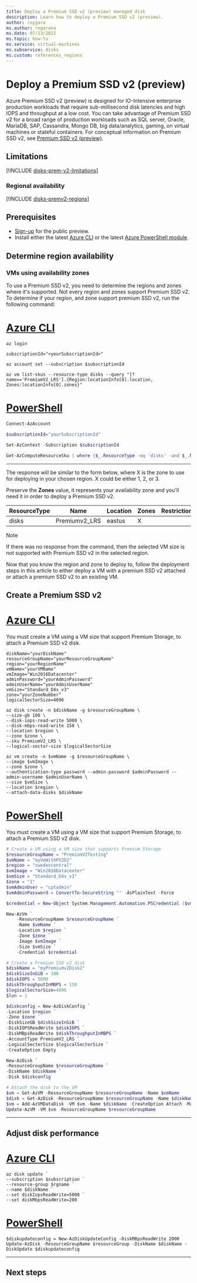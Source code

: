 ```yaml
---
title: Deploy a Premium SSD v2 (preview) managed disk
description: Learn how to deploy a Premium SSD v2 (preview).
author: roygara
ms.author: rogarana
ms.date: 07/13/2022
ms.topic: how-to
ms.service: virtual-machines
ms.subservice: disks
ms.custom: references_regions
---
```


# Deploy a Premium SSD v2 (preview)

Azure Premium SSD v2 (preview) is designed for IO-Intensive enterprise production workloads that require sub-millisecond disk latencies and high IOPS and throughput at a low cost. You can take advantage of Premium SSD v2 for a broad range of production workloads such as SQL server, Oracle, MariaDB, SAP, Cassandra, Mongo DB, big data/analytics, gaming, on virtual machines or stateful containers. For conceptual information on Premium SSD v2, see [Premium SSD v2 (preview)](disks-types.md#Premium-ssd-v2-preview).

## Limitations

[!INCLUDE [disks-prem-v2-limitations](../../includes/disks-prem-v2-limitations.md)]

### Regional availability

[!INCLUDE [disks-premv2-regions](../../includes/disks-premv2-regions.md)]

## Prerequisites

- [Sign-up](https://aka.ms/PremiumSSDv2PreviewForm) for the public preview.
- Install either the latest [Azure CLI](/cli/azure/install-azure-cli) or the latest [Azure PowerShell module](/powershell/azure/install-az-ps?view=azps-8.1.0). 

## Determine region availability

### VMs using availability zones

To use a Premium SSD v2, you need to determine the regions and zones where it's supported. Not every region and zones support Premium SSD v2. To determine if your region, and zone support premium SSD v2, run the following command:

# [Azure CLI](#tab/azure-cli)

```azurecli
az login

subscriptionId="<yourSubscriptionId>"

az account set --subscription $subscriptionId

az vm list-skus --resource-type disks --query "[?name=='PremiumV2_LRS'].{Region:locationInfo[0].location, Zones:locationInfo[0].zones}" 
```

# [PowerShell](#tab/azure-powershell)

```powershell
Connect-AzAccount

$subscriptionId="yourSubscriptionId"

Set-AzContext -Subscription $subscriptionId

Get-AzComputeResourceSku | where {$_.ResourceType -eq 'disks' -and $_.Name -eq 'Premiumv2_LRS'} 
```

---

The response will be similar to the form below, where X is the zone to use for deploying in your chosen region. X could be either 1, 2, or 3.

Preserve the **Zones** value, it represents your availability zone and you'll need it in order to deploy a Premium SSD v2.

|ResourceType  |Name  |Location  |Zones  |Restriction  |Capability  |Value  |
|---------|---------|---------|---------|---------|---------|---------|
|disks     |Premiumv2_LRS         |eastus         | X       |         |         |         |

> [!NOTE]
> If there was no response from the command, then the selected VM size is not supported with Premium SSD v2 in the selected region.

Now that you know the region and zone to deploy to, follow the deployment steps in this article to either deploy a VM with a premium SSD v2 attached or attach a premium SSD v2 to an existing VM.

## Create a Premium SSD v2


# [Azure CLI](#tab/azure-cli)

You must create a VM using a VM size that support Premium Storage, to attach a Premium SSD v2 disk.


```azurecli-interactive
diskName="yourDiskName"
resourceGroupName="yourResourceGroupName"
region="yourRegionName"
vmName="yourVMName"
vmImage="Win2016Datacenter"
adminPassword="yourAdminPassword"
adminUserName="yourAdminUserName"
vmSize="Standard_D4s_v3"
zone="yourZoneNumber"
logicalSectorSize=4096

az disk create -n $diskName -g $resourceGroupName \
--size-gb 100 \
--disk-iops-read-write 5000 \
--disk-mbps-read-write 150 \
--location $region \
--zone $zone \
--sku PremiumV2_LRS \
--logical-sector-size $logicalSectorSize

az vm create -n $vmName -g $resourceGroupName \
--image $vmImage \
--zone $zone \
--authentication-type password --admin-password $adminPassword --admin-username $adminUserName \
--size $vmSize \
--location $region \
--attach-data-disks $diskName
```

# [PowerShell](#tab/azure-powershell)

You must create a VM using a VM size that support Premium Storage, to attach a Premium SSD v2 disk.

```powershell
# Create a VM using a VM size that supports Premium Storage
$resourceGroupName = "PremiumV2Testing"
$vmName = "myVmWithPV2D2"
$region = "swedencentral"
$vmImage = "Win2016Datacenter"
$vmSize = "Standard_D4s_v3"
$zone = "1"
$vmAdminUser = "cptadmin"
$vmAdminPassword = ConvertTo-SecureString "" -AsPlainText -Force

$credential = New-Object System.Management.Automation.PSCredential ($vmAdminUser, $vmAdminPassword);

New-AzVm `
    -ResourceGroupName $resourceGroupName `
    -Name $vmName `
    -Location $region `
    -Zone $zone `
    -Image $vmImage `
    -Size $vmSize `
    -Credential $credential

# Create a Premium SSD v2 disk
$diskName = "myPremiumv2Disk2"
$diskSizeInGiB = 100
$diskIOPS = 5000
$diskThroughputInMBPS = 150
$logicalSectorSize=4096
$lun = 1

$diskconfig = New-AzDiskConfig `
-Location $region `
-Zone $zone `
-DiskSizeGB $diskSizeInGiB `
-DiskIOPSReadWrite $diskIOPS `
-DiskMBpsReadWrite $diskThroughputInMBPS `
-AccountType PremiumV2_LRS `
-LogicalSectorSize $logicalSectorSize `
-CreateOption Empty

New-AzDisk `
-ResourceGroupName $resourceGroupName `
-DiskName $diskName `
-Disk $diskconfig

# Attach the disk to the VM
$vm = Get-AzVM -ResourceGroupName $resourceGroupName -Name $vmName
$disk = Get-AzDisk -ResourceGroupName $resourceGroupName -Name $diskName
$vm = Add-AzVMDataDisk -VM $vm -Name $diskName -CreateOption Attach -ManagedDiskId $disk.Id -Lun $lun
Update-AzVM -VM $vm -ResourceGroupName $resourceGroupName
```

---

## Adjust disk performance

# [Azure CLI](#tab/azure-cli)

```azurecli
az disk update `
--subscription $subscription `
--resource-group $rgname `
--name $diskName `
--set diskIopsReadWrite=5000 `
--set diskMbpsReadWrite=200
```

# [PowerShell](#tab/azure-powershell)

```azurepowershell
$diskupdateconfig = New-AzDiskUpdateConfig -DiskMBpsReadWrite 2000
Update-AzDisk -ResourceGroupName $resourceGroup -DiskName $diskName -DiskUpdate $diskupdateconfig
```
---

## Next steps